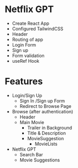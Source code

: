 # Netflix GPT

- Create React App
- Configured TailwindCSS
- Header
- Routing of app
- Login Form
- Sign up
- Form validation
- useRef Hook

# Features
- Login/Sign Up
    - Sign In /Sign up Form
    - Redirect to Browse Page
- Browse (after authentication)
    - Header
    - Main Movie
        - Trailer in Background
        - Title & Description
        - MovieSuggestion
            - MovieLists 
- Netflix GPT
    - Search Bar
    - Movie Suggestions